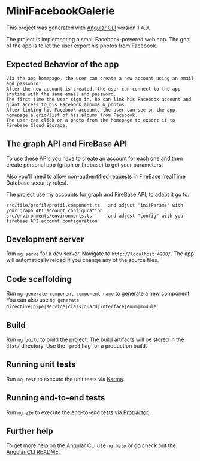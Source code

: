 # MiniFacebookGalerie

This project was generated with [Angular CLI](https://github.com/angular/angular-cli) version 1.4.9.

The project is implementing a small Facebook-powered web app. The goal of the app is to let the user export his photos from Facebook.

## Expected Behavior of the app

	Via the app homepage, the user can create a new account using an email and password.
	After the new account is created, the user can connect to the app anytime with the same email and password.
	The first time the user sign in, he can link his Facebook account and grant access to his Facebook albums & photos.
	After linking his Facebook account, the user can see on the app homepage a grid/list of his albums from Facebook.
	The user can click on a photo from the homepage to export it to Firebase Cloud Storage.

## The graph API and FireBase API 

To use these APIs you have to create an account for each one and then create personal app (graph or firebase) to get your parameters.

Also you'll need to allow non-authentified requests in FireBase (realTime Database security rules). 

The project use my accounts for graph and FireBase API, to adapt it go to:

	src/file/profil/profil.component.ts   and adjust "initParams" with your graph API account configuration 
	src/environments/environments.ts      and adjust "config" with your firebase API account configuration

## Development server

Run `ng serve` for a dev server. Navigate to `http://localhost:4200/`. The app will automatically reload if you change any of the source files.

## Code scaffolding

Run `ng generate component component-name` to generate a new component. You can also use `ng generate directive|pipe|service|class|guard|interface|enum|module`.

## Build

Run `ng build` to build the project. The build artifacts will be stored in the `dist/` directory. Use the `-prod` flag for a production build.

## Running unit tests

Run `ng test` to execute the unit tests via [Karma](https://karma-runner.github.io).

## Running end-to-end tests

Run `ng e2e` to execute the end-to-end tests via [Protractor](http://www.protractortest.org/).

## Further help

To get more help on the Angular CLI use `ng help` or go check out the [Angular CLI README](https://github.com/angular/angular-cli/blob/master/README.md).
